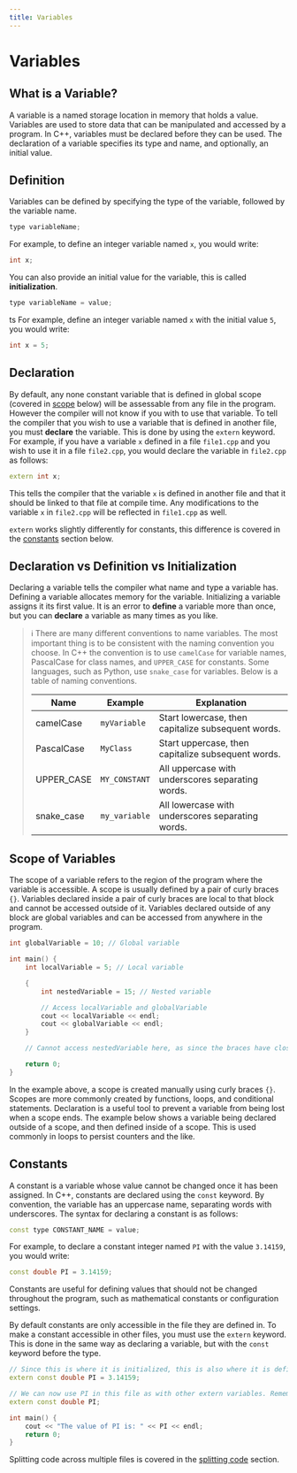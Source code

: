 ```yaml
---
title: Variables
---
```


# Variables

## What is a Variable?

A variable is a named storage location in memory that holds a value. Variables are used to store data that can be manipulated and accessed by a program. In C++, variables must be declared before they can be used. The declaration of a variable specifies its type and name, and optionally, an initial value.

## Definition

Variables can be defined by specifying the type of the variable, followed by the variable name.

```cpp
type variableName;
```

For example, to define an integer variable named `x`, you would write:

```cpp
int x;
```

You can also provide an initial value for the variable, this is called **initialization**.

```cpp
type variableName = value;
```

ts
For example, define an integer variable named `x` with the initial value `5`, you would write:

```cpp
int x = 5;
```

## Declaration

By default, any none constant variable that is defined in global scope (covered in [scope](#scope-of-variables) below) will be assessable from any file in the program. However the compiler will not know if you with to use that variable. To tell the compiler that you wish to use a variable that is defined in another file, you must **declare** the variable. This is done by using the `extern` keyword. For example, if you have a variable `x` defined in a file `file1.cpp` and you wish to use it in a file `file2.cpp`, you would declare the variable in `file2.cpp` as follows:

```cpp
extern int x;
```

This tells the compiler that the variable `x` is defined in another file and that it should be linked to that file at compile time. Any modifications to the variable `x` in `file2.cpp` will be reflected in `file1.cpp` as well.

`extern` works slightly differently for constants, this difference is covered in the [constants](#constants) section below.

## Declaration vs Definition vs Initialization

Declaring a variable tells the compiler what name and type a variable has. Defining a variable allocates memory for the variable. Initializing a variable assigns it its first value. It is an error to **define** a variable more than once, but you can **declare** a variable as many times as you like.

> ℹ️
> There are many different conventions to name variables. The most important thing is to be consistent with the naming convention you choose. In C++ the convention is to use `camelCase` for variable names, PascalCase for class names, and `UPPER_CASE` for constants. Some languages, such as Python, use `snake_case` for variables. Below is a table of naming conventions.
>
> | Name       | Example       | Explanation                                        |
> | ---------- | ------------- | -------------------------------------------------- |
> | camelCase  | `myVariable`  | Start lowercase, then capitalize subsequent words. |
> | PascalCase | `MyClass`     | Start uppercase, then capitalize subsequent words. |
> | UPPER_CASE | `MY_CONSTANT` | All uppercase with underscores separating words.   |
> | snake_case | `my_variable` | All lowercase with underscores separating words.   |

## Scope of Variables

The scope of a variable refers to the region of the program where the variable is accessible. A scope is usually defined by a pair of curly braces `{}`. Variables declared inside a pair of curly braces are local to that block and cannot be accessed outside of it. Variables declared outside of any block are global variables and can be accessed from anywhere in the program.

```cpp
int globalVariable = 10; // Global variable

int main() {
    int localVariable = 5; // Local variable

    {
        int nestedVariable = 15; // Nested variable

        // Access localVariable and globalVariable
        cout << localVariable << endl;
        cout << globalVariable << endl;
    }

    // Cannot access nestedVariable here, as since the braces have closed, the variable is out of scope.

    return 0;
}
```

In the example above, a scope is created manually using curly braces `{}`. Scopes are more commonly created by functions, loops, and conditional statements. Declaration is a useful tool to prevent a variable from being lost when a scope ends.
The example below shows a variable being declared outside of a scope, and then defined inside of a scope. This is used commonly in loops to persist counters and the like.

## Constants

A constant is a variable whose value cannot be changed once it has been assigned. In C++, constants are declared using the `const` keyword. By convention, the variable has an uppercase name, separating words with underscores. The syntax for declaring a constant is as follows:

```cpp
const type CONSTANT_NAME = value;
```

For example, to declare a constant integer named `PI` with the value `3.14159`, you would write:

```cpp
const double PI = 3.14159;
```

Constants are useful for defining values that should not be changed throughout the program, such as mathematical constants or configuration settings.

By default constants are only accessible in the file they are defined in. To make a constant accessible in other files, you must use the `extern` keyword. This is done in the same way as declaring a variable, but with the `const` keyword before the type.

```cpp file1.cpp
// Since this is where it is initialized, this is also where it is defined.
extern const double PI = 3.14159;
```

```cpp file2.cpp
// We can now use PI in this file as with other extern variables. Remember the `const` keyword.
extern const double PI;

int main() {
    cout << "The value of PI is: " << PI << endl;
    return 0;
}
```

Splitting code across multiple files is covered in the [splitting code](../../files/splitting/) section.
